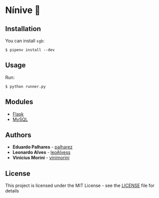 # Nínive :orange_book:

## Installation

You can install `sgb`:

```shell
$ pipenv install --dev
```

## Usage

Run:

``` shell
$ python runner.py
```

## Modules

- [Flask](http://flask.pocoo.org/docs/1.0/#)
- [MySQL](https://www.mysql.com/)

## Authors

- **Eduardo Palhares** - [palharez](https://github.com/palharez)
- **Leonardo Alves** - [leoAlvess](https://github.com/leoAlvess)
- **Vinicius Morini** - [vinimorini](https://github.com/vinimorini)

## License

This project is licensed under the MIT License - see the [LICENSE](LICENSE) file for details

